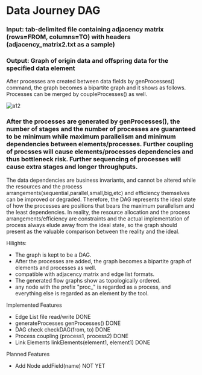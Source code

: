 # Data Journey DAG

### Input: tab-delimited file containing adjacency matrix (rows=FROM, columns=TO) with headers (adjacency_matrix2.txt as a sample)
### Output: Graph of origin data and offspring data for the specified data element

After processes are created between data fields by genProcesses() command, the graph becomes a bipartite graph and it shows as follows.  Processes can be merged by coupleProcesses() as well.

![a12](https://github.com/tomkob9999/data_journey_dag/assets/96751911/589fe347-05d5-4db6-99c0-3dd70cff0145)

### After the processes are generated by genProcesses(), the number of stages and the number of processes are guaranteed to be minimum while maximum parallelism and minimum dependencies between elements/processes.  Further coupling of procsses will cause elements/processes dependencies and thus bottleneck risk.  Further sequencing of processes will cause extra stages and longer throughputs.
  The data dependencies are business invariants, and cannot be altered while the resources and the process arrangements(sequential,parallel,small,big,etc) and efficiency themselves can be improved or degraded.  Therefore, the DAG represents the ideal state of how the processes are positions that bears the maximum parallelism and the least dependencies.  In reality, the resource allocation and the process arrangements/efficiency are constraints and the actual implementation of process always elude away from the ideal state, so the graph should present as the valuable comparison between the reality and the ideal. 
  
Hilights:

- The graph is kept to be a DAG.
- After the processes are added, the graph becomes a bipartite graph of elements and processes as well.
- compatible with adjacency matrix and edge list formats.
- The generated flow graphs show as topologically ordered.
- any node with the prefix "proc_" is regarded as a process, and everything else is regarded as an element by the tool.

Implemented Features
- Edge List file read/write DONE
- generateProcesses  genProcesses() DONE
- DAG check  checkDAG(from, to) DONE
- Process coupling  (process1, process2) DONE
- Link Elements  linkElements(element1, element1) DONE

Planned Features
- Add Node  addField(name) NOT YET
  
